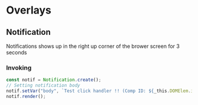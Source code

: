 # Overlays

## Notification
Notifications shows up in the right up corner of the brower screen for 3 seconds

### Invoking
```javascript
const notif = Notification.create();
// Setting notification body
notif.setVar("body", `Test click handler !! (Comp ID: ${_this.DOMElem.id})`);
notif.render();
```